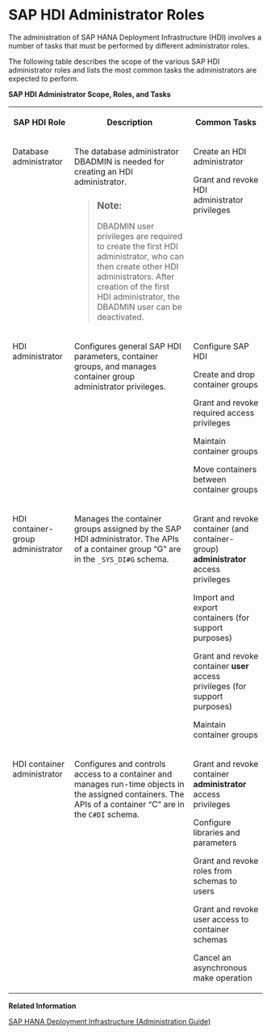 <!-- loio7fea6509b11c49df955d2790dd2094fb -->

# SAP HDI Administrator Roles

The administration of SAP HANA Deployment Infrastructure \(HDI\) involves a number of tasks that must be performed by different administrator roles.



The following table describes the scope of the various SAP HDI administrator roles and lists the most common tasks the administrators are expected to perform.

**SAP HDI Administrator Scope, Roles, and Tasks**


<table>
<tr>
<th valign="top">

SAP HDI Role



</th>
<th valign="top">

Description



</th>
<th valign="top">

Common Tasks



</th>
</tr>
<tr>
<td valign="top">

Database administrator



</td>
<td valign="top">

The database administrator DBADMIN is needed for creating an HDI administrator.

> ### Note:  
> DBADMIN user privileges are required to create the first HDI administrator, who can then create other HDI administrators. After creation of the first HDI administrator, the DBADMIN user can be deactivated.



</td>
<td valign="top">

Create an HDI administrator

Grant and revoke HDI administrator privileges



</td>
</tr>
<tr>
<td valign="top">

HDI administrator



</td>
<td valign="top">

Configures general SAP HDI parameters, container groups, and manages container group administrator privileges.



</td>
<td valign="top">

Configure SAP HDI

Create and drop container groups

Grant and revoke required access privileges

Maintain container groups

Move containers between container groups



</td>
</tr>
<tr>
<td valign="top">

HDI container-group administrator



</td>
<td valign="top">

Manages the container groups assigned by the SAP HDI administrator. The APIs of a container group “G” are in the `_SYS_DI#G` schema.



</td>
<td valign="top">

Grant and revoke container \(and container-group\) **administrator** access privileges

Import and export containers \(for support purposes\)

Grant and revoke container **user** access privileges \(for support purposes\)

Maintain container groups



</td>
</tr>
<tr>
<td valign="top">

HDI container administrator



</td>
<td valign="top">

Configures and controls access to a container and manages run-time objects in the assigned containers. The APIs of a container “C” are in the `C#DI` schema.



</td>
<td valign="top">

Grant and revoke container **administrator** access privileges

Configure libraries and parameters

Grant and revoke roles from schemas to users

Grant and revoke user access to container schemas

Cancel an asynchronous make operation



</td>
</tr>
</table>

**Related Information**  


[SAP HANA Deployment Infrastructure \(Administration Guide\)](../sap-hana-deployment-infrastructure-in-the-cloud-3ef0ee9.md "Understand the benefits of using the SAP HANA Deployment Infrastructure (HDI).")

